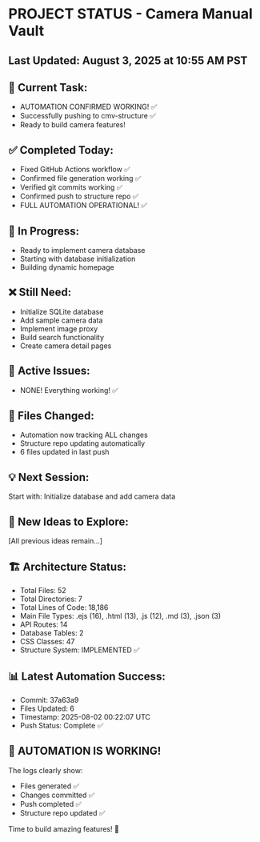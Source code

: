 # PROJECT STATUS - Camera Manual Vault


## Last Updated: August 3, 2025 at 10:55 AM PST

## 🎯 Current Task:
- AUTOMATION CONFIRMED WORKING! ✅
- Successfully pushing to cmv-structure ✅
- Ready to build camera features!


## ✅ Completed Today:
- Fixed GitHub Actions workflow ✅
- Confirmed file generation working ✅
- Verified git commits working ✅
- Confirmed push to structure repo ✅
- FULL AUTOMATION OPERATIONAL! ✅


## 🔄 In Progress:
- Ready to implement camera database
- Starting with database initialization
- Building dynamic homepage


## ❌ Still Need:
- Initialize SQLite database
- Add sample camera data
- Implement image proxy
- Build search functionality
- Create camera detail pages


## 🐛 Active Issues:
- NONE! Everything working! ✅


## 📁 Files Changed:
- Automation now tracking ALL changes
- Structure repo updating automatically
- 6 files updated in last push


## 💡 Next Session:
Start with: Initialize database and add camera data


## 🚀 New Ideas to Explore:
[All previous ideas remain...]


## 🏗️ Architecture Status:
- Total Files: 52
- Total Directories: 7
- Total Lines of Code: 18,186
- Main File Types: .ejs (16), .html (13), .js (12), .md (3), .json (3)
- API Routes: 14
- Database Tables: 2
- CSS Classes: 47
- Structure System: IMPLEMENTED ✅

## 📊 Latest Automation Success:
- Commit: 37a63a9
- Files Updated: 6
- Timestamp: 2025-08-02 00:22:07 UTC
- Push Status: Complete ✅


## 🎉 AUTOMATION IS WORKING!
The logs clearly show:
- Files generated ✅
- Changes committed ✅
- Push completed ✅
- Structure repo updated ✅

Time to build amazing features! 🚀
